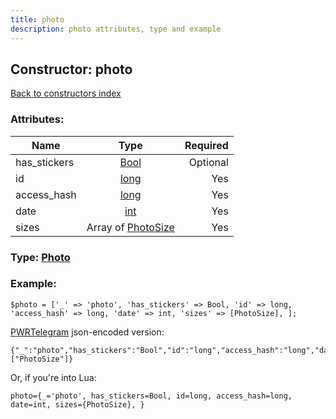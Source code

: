 ```yaml
---
title: photo
description: photo attributes, type and example
---
```

## Constructor: photo  
[Back to constructors index](index.md)



### Attributes:

| Name     |    Type       | Required |
|----------|:-------------:|---------:|
|has\_stickers|[Bool](../types/Bool.md) | Optional|
|id|[long](../types/long.md) | Yes|
|access\_hash|[long](../types/long.md) | Yes|
|date|[int](../types/int.md) | Yes|
|sizes|Array of [PhotoSize](../types/PhotoSize.md) | Yes|



### Type: [Photo](../types/Photo.md)


### Example:

```
$photo = ['_' => 'photo', 'has_stickers' => Bool, 'id' => long, 'access_hash' => long, 'date' => int, 'sizes' => [PhotoSize], ];
```  

[PWRTelegram](https://pwrtelegram.xyz) json-encoded version:

```
{"_":"photo","has_stickers":"Bool","id":"long","access_hash":"long","date":"int","sizes":["PhotoSize"]}
```


Or, if you're into Lua:  


```
photo={_='photo', has_stickers=Bool, id=long, access_hash=long, date=int, sizes={PhotoSize}, }

```


